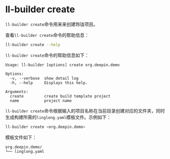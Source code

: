 # ll-builder create

`ll-builder create`命令用来来创建玲珑项目。

查看`ll-builder create`命令的帮助信息：

```bash
ll-builder create --help
```

`ll-builder create`命令的帮助信息如下：

```plain
Usage: ll-builder [options] create org.deepin.demo

Options:
  -v, --verbose  show detail log
  -h, --help     Displays this help.

Arguments:
  create         create build template project
  name           project name
```

`ll-builder create`命令根据输入的项目名称在当前目录创建对应的文件夹，同时生成构建所需的`linglong.yaml`模板文件。示例如下：

```bash
ll-builder create <org.deepin.demo>
```

模板文件如下：

```plain
org.deepin.demo/
└── linglong.yaml
```
